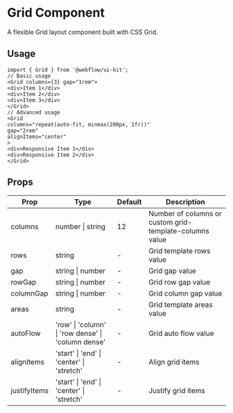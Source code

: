 # Grid Component

A flexible Grid layout component built with CSS Grid.

## Usage

```tsx
import { Grid } from '@webflow/ui-kit';
// Basic usage
<Grid columns={3} gap="1rem">
<div>Item 1</div>
<div>Item 2</div>
<div>Item 3</div>
</Grid>
// Advanced usage
<Grid
columns="repeat(auto-fit, minmax(200px, 1fr))"
gap="2rem"
alignItems="center"
>
<div>Responsive Item 1</div>
<div>Responsive Item 2</div>
</Grid>
```

## Props

| Prop         | Type                                               | Default | Description                                             |
| ------------ | -------------------------------------------------- | ------- | ------------------------------------------------------- |
| columns      | number \| string                                   | 12      | Number of columns or custom grid-template-columns value |
| rows         | string                                             | -       | Grid template rows value                                |
| gap          | string \| number                                   | -       | Grid gap value                                          |
| rowGap       | string \| number                                   | -       | Grid row gap value                                      |
| columnGap    | string \| number                                   | -       | Grid column gap value                                   |
| areas        | string                                             | -       | Grid template areas value                               |
| autoFlow     | 'row' \| 'column' \| 'row dense' \| 'column dense' | -       | Grid auto flow value                                    |
| alignItems   | 'start' \| 'end' \| 'center' \| 'stretch'          | -       | Align grid items                                        |
| justifyItems | 'start' \| 'end' \| 'center' \| 'stretch'          | -       | Justify grid items                                      |
